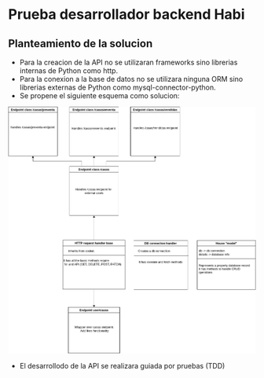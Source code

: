 # Prueba desarrollador backend Habi

## Planteamiento de la solucion

- Para la creacion de la API no se utilizaran frameworks sino librerias internas de Python como http.
- Para la conexion a la base de datos no se utilizara ninguna ORM sino librerias externas de Python como mysql-connector-python.
- Se propene el siguiente esquema como solucion:

![arquitectura](./img/arquitectura.png "arquitectura")

- El desarrollodo de la API se realizara guiada por pruebas (TDD)

